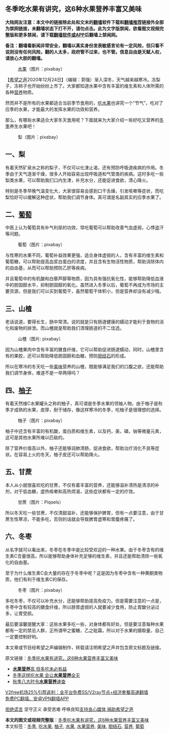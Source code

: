  <h2>冬季吃水果有讲究，这6种水果营养丰富又美味</h2> <p class="notice"><b>大陆网友注意：本文中的链接除此处和文末的<a href="https://github.com/bannedbook/fanqiang" >翻墙</a>软件下载和<a href="https://github.com/killgcd/justmysocks/blob/master/README.md">翻墙推荐</a>链接外全部为禁网链接，未翻墙状态下打不开，请勿点击。此为文字版禁闻，欲看图文视频完整版和更多禁闻，请下载<a href="https://github.com/bannedbook/fanqiang">翻墙软件或APP</a>后翻墙上禁闻网。</p><p>备注：翻墙看新闻非常安全，翻墙以真实身份发表敏感言论有一定风险，但只看不说则没有任何风险，翻的人太多，政府管不过来，也不管。信息自由是天赋人权，请放心大胆的翻墙。</b></p>  <div class="entry"> <figure><figcaption><a href="https://www.bannedbook.org/bnews/tag/%e6%b0%b4%e6%9e%9c/" class="st_tag internal_tag" rel="tag" title="标签 水果 下的日志">水果</a>（图片：pixabay）</figcaption></figure> <p>【<span class='wp_keywordlink_affiliate'><a href="https://www.soundofhope.org" title="希望之声" target="_blank">希望之声</a></span>2020年12月24日】（编辑：郭强）渐入深冬，天气越来越寒冷。冻梨子，冻柿子也开始纷纷上市了。大家都知道水果中含有丰富的维生素和人体所需的各种<a href="https://www.bannedbook.org/bnews/tag/%E8%90%A5%E5%85%BB/" class="st_tag internal_tag" rel="tag" title="标签 营养 下的日志">营养</a>物质。</p> <p>然而并不是所有的水果都适合当前季节食用的，<a href="https://www.bannedbook.org/bnews/tag/%E5%90%83%E6%B0%B4%E6%9E%9C/" class="st_tag internal_tag" rel="tag" title="标签 吃水果 下的日志">吃水果</a>也讲究一个“节气”，吃对了应季的水果，才能最大的发挥水果的功效和营养。</p> <p>那么，有哪些水果适合大家冬天食用呢？下面就来为大家介绍一些好吃又营养的<a href="https://www.bannedbook.org/bnews/tag/%e5%86%ac%e5%ad%a3/" class="st_tag internal_tag" rel="tag" title="标签 冬季 下的日志">冬季</a>养生水果吧！</p> <figure><figcaption>梨（图片：pixabay）</figcaption></figure> <h2>一、梨</h2> <p>有着天然矿泉水之称的梨子，不仅可以化津止渴，还有预防呼吸道疾病的作用。冬季由于天气逐渐干燥，很多人开始容易出现呼吸道和气管类的疾病。这时多吃一些梨类水果，可以帮助我们口内生津，补充水分，还能促进食欲，清心降火。</p> <p>特别是冬季早晚气温变化大，大家很容易会感到口干舌燥，引发咳嗽等症状，而吃梨恰好可以缓解这种症状，帮助我们调节身体。真可谓是名副其实的应季水果了。</p>  <h2>二、<a href="https://www.bannedbook.org/bnews/tag/%e8%91%a1%e8%90%84/" class="st_tag internal_tag" rel="tag" title="标签 葡萄 下的日志">葡萄</a></h2> <p>中医上认为葡萄具有补气利尿的功效，常吃葡萄可以帮助改善气血虚弱，心悸盗汗等问题。</p> <figure><figcaption>葡萄（图片：pixabay）</figcaption></figure> <p>与性寒的水果不同，葡萄补益效果更强，适合身体虚弱的人，含有丰富的维生素和葡萄糖，可以帮助提高血浆白蛋白的浓度，并且含有生物活性物质，帮助消除体内的自由基，从而可以帮助预防乙肝等疾病。</p> <p>并且葡萄中的有机酸和白藜芦醇等物质，因为具有强抗氧化性，能够帮助降低血液中的胆固醇水平，抑制胆固醇的氧化。虽然进入冬季以后，葡萄不再成为市场的主要货源，但是我们可以买到葡萄干，虽然葡萄干体积小，但是营养却没有减少哦。</p> <h2>三、山楂</h2> <p>老话说道，要得长生，肠中常清。说的就是只有肠道健康的蠕动才能利于食物的消化和废物的排泄。而山楂就是帮助我们清理肠道的不二佳选。</p> <figure><figcaption>山楂（图片: pixabay）</figcaption></figure> <p>因为山楂果肉中含有丰富的膳食纤维，它可以帮助促进肠道蠕动，同时，山楂里含有的果胶，还可以帮助降低胆固醇和血糖，预防<a href="https://www.bannedbook.org/bnews/tag/%e8%83%86%e7%bb%93%e7%9f%b3/" class="st_tag internal_tag" rel="tag" title="标签 胆结石 下的日志">胆结石</a>的形成。</p>  <p>所以在寒冷的冬天吃一些<a href="https://www.bannedbook.org/bnews/tag/%E7%BE%8E%E5%91%B3/" class="st_tag internal_tag" rel="tag" title="标签 美味 下的日志">美味</a>营养的山楂，既能够满足我们的口腹之欲，还能帮助我们调节身体，难道不是一举两得吗？</p> <h2>四、<a href="https://www.bannedbook.org/bnews/tag/%e6%9f%9a%e5%ad%90/" class="st_tag internal_tag" rel="tag" title="标签 柚子 下的日志">柚子</a></h2> <p>有着天然维C水果罐头之称的柚子，真可谓是冬季水果的领袖人物。由于柚子是秋季才成熟的水果，皮厚，耐于储存，像这样寒冷的冬季，吃柚子是很理想的选择。</p> <figure><figcaption>柚子（图片：pixabay）</figcaption></figure> <p>柚子中还含有丰富的有机酸，蛋白质和维生素，以及钙，美，磷，钠等微量元素，这可是其他水果所难以匹敌的。</p> <p>除了营养价值高以外，柚子还能够润肺清肠，促进食欲，帮助治疗消化不良等症状。在容易上火的冬天，柚子皮还可以帮助降火。</p> <h2>五、甘蔗</h2> <p>本人从小就很喜欢吃的甘蔗，不仅有着丰富的营养，还能够滋补清热是清凉的补剂，对于低血糖，虚热咳嗽和高热烦渴，这些症状都有一定的疗效。</p>  <figure><figcaption>甘蔗（图片：Piqsels）</figcaption></figure> <p>所以冬天吃一些甘蔗，不仅清甜滋补，还能够保护脾胃，但有一点要注意，由于甘蔗生性寒凉，不能多吃，否则的话就会导致脾胃虚寒和胃腹疼痛了。</p> <h2>六、冬枣</h2> <p>从名字就可以看出来，冬枣在冬季中是比较受欢迎的一种水果。由于冬枣含有的维生素C含量很高，所以能够帮助身体补充足够的维生素，并且还能帮助清除一些氧化的自由基。</p> <p>至于为什么维生素C会大量的存在于冬枣中呢？这是因为冬枣中含有一种黄酮类物质，他们有利于维生素C的保存。</p> <figure><figcaption>冬枣（图片：pixabay）</figcaption></figure> <p>多吃冬枣，不仅可以补充水分，还能够帮助提高免疫力。但是需要注意的一点是，冬枣中含有较高的膳食纤维，所以肠胃虚弱的人就要减少食用，防止胃酸分泌过多，让胃受损。</p> <p>最后要温馨提醒大家：这些水果多吃一些，对身体都有好处，但是要注意每种水果都有一定的禁忌人群，正所谓甲之蜜糖，乙之砒霜，所以对于水果的摄取量，自己一定要控制好哟。</p>  <p>本文章或节目经希望之声编辑制作，转载请注明希望之声并包含原文标题及链接。</p> <p>原文链接：<a class="src_link"  href="https://www.soundofhope.org/post/456541" target="_blank">冬季吃水果有讲究，这6种水果营养丰富又美味</a></p> <ul class='op-related-articles' title='相关阅读'> <li><a href='https://www.bannedbook.org/bnews/lifebaike/20170512/758044.html' target='_blank'><b>水果营养</b>高 但多吃未必有益</a></li> <li><a href='https://www.bannedbook.org/bnews/lifebaike/20161214/628731.html' target='_blank'>冬季这样吃水果 会让<b>水果营养</b>全无</a></li> <li><a href='https://www.bannedbook.org/bnews/sohnews/20150930/455659.html' target='_blank'>秋季八大时令<b>水果营养</b>速查</a></li> </ul> <p class="texttj"> <a href="https://github.com/bannedbook/fanqiang/wiki/V2ray%E6%9C%BA%E5%9C%BA" target="_blank">V2free机场25%引荐返利：全平台免费SS/V2ray节点+经济套餐高速翻墙</a><br/> <a href="https://github.com/bannedbook/fanqiang/wiki/%E7%A6%81%E9%97%BB%E7%BD%91%E5%AE%89%E5%8D%93%E7%BF%BB%E5%A2%99%E6%96%B0%E9%97%BBAPP" target="_blank">免费PC翻墙、安卓VPN翻墙APP</a></p><p><span class='wp_keywordlink'><a href="https://www.bannedbook.org/forum2/topic1584.html" title="《拒绝谎言》" target="_blank">拒绝谎言</a></span> 坚守正义 承受苦难 呼唤良知<a href="/page/donate">支持良心媒体 捐助希望之声</a></p><a name='sharetosocial'></a>       <div><b>本文的图文或视频完整版</b>：<a href='https://www.bannedbook.org/bnews/comments/20201225/1454440.html'>冬季吃水果有讲究，这6种水果营养丰富又美味</a></div>  </div><!--END ENTRY--> <div class="postfooter"> <div>本文标签：<a href="https://www.bannedbook.org/bnews/tag/%e5%86%ac%e5%ad%a3/" rel="tag">冬季</a>, <a href="https://www.bannedbook.org/bnews/tag/%E5%90%83%E6%B0%B4%E6%9E%9C/" rel="tag">吃水果</a>, <a href="https://www.bannedbook.org/bnews/tag/%e6%9f%9a%e5%ad%90/" rel="tag">柚子</a>, <a href="https://www.bannedbook.org/bnews/tag/%e6%b0%b4%e6%9e%9c/" rel="tag">水果</a>, <a href="https://www.bannedbook.org/bnews/tag/%E6%B0%B4%E6%9E%9C%E8%90%A5%E5%85%BB/" rel="tag">水果营养</a>, <a href="https://www.bannedbook.org/bnews/tag/%E7%BE%8E%E5%91%B3/" rel="tag">美味</a>, <a href="https://www.bannedbook.org/bnews/tag/%e8%83%86%e7%bb%93%e7%9f%b3/" rel="tag">胆结石</a>, <a href="https://www.bannedbook.org/bnews/tag/%E8%90%A5%E5%85%BB/" rel="tag">营养</a>, <a href="https://www.bannedbook.org/bnews/tag/%e8%91%a1%e8%90%84/" rel="tag">葡萄</a></div>  </div><!--END POSTFOOTER--> 